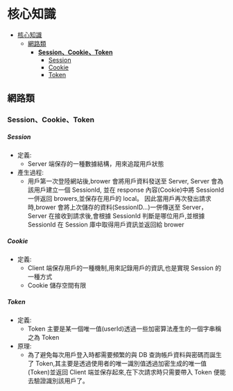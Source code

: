 # 核心知識

- [核心知識](#核心知識)
  - [網路類](#網路類)
    - [**Session、Cookie、Token**](#sessioncookietoken)
        - [Session](#session)
        - [Cookie](#cookie)
        - [Token](#token)

## 網路類

### **<a id="Session-Cookie-Token">Session、Cookie、Token</a>**

##### Session

- 定義:
  - Server 端保存的一種數據結構，用來追蹤用戶狀態
- 產生過程:
  - 用戶第一次登陸網站後,brower 會將用戶資料發送至 Server, Server 會為該用戶建立一個 SessionId, 並在 response 內容(Cookie)中將 SessionId 一併返回 browers,並保存在用戶的 local。 因此當用戶再次發出請求時,brower 會將上次儲存的資料(SessionID...)一併傳送至 Server，Server 在接收到請求後,會根據 SessionId 判斷是哪位用戶,並根據 SessionId 在 Session 庫中取得用戶資訊並返回給 brower

##### Cookie

- 定義:
  - Client 端保存用戶的一種機制,用來記錄用戶的資訊,也是實現 Session 的一種方式
  - Cookie 儲存空間有限

##### Token

- 定義:
  - Token 主要是某一個唯一值(userId)透過一些加密算法產生的一個字串稱之為 Token
- 原理:
  - 為了避免每次用戶登入時都需要頻繁的與 DB 查詢帳戶資料與密碼而誕生了 Token,其主要是透過使用者的唯一識別值透過加密生成的唯一值(Token)並返回 Client 端並保存起來,在下次請求時只需要帶入 Token 便能去驗證識別該用戶了。
